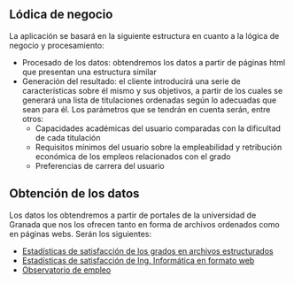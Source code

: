 ## Lódica de negocio
La aplicación se basará en la siguiente estructura en cuanto a la lógica de negocio y procesamiento:
 - Procesado de los datos: obtendremos los datos a partir de páginas html que presentan una estructura similar
 - Generación del resultado: el cliente introducirá una serie de características sobre él mismo y sus objetivos, a partir de los cuales
   se generará una lista de titulaciones ordenadas según lo adecuadas que sean para él. Los parámetros que se tendrán en cuenta serán,
   entre otros:
    - Capacidades académicas del usuario comparadas con la dificultad de cada titulación
    - Requisitos mínimos del usuario sobre la empleabilidad y retribución económica de los empleos relacionados con el grado
    - Preferencias de carrera del usuario

## Obtención de los datos
Los datos los obtendremos a partir de portales de la universidad de Granada que nos los ofrecen tanto en forma de archivos ordenados como 
en páginas webs. Serán los siguientes:
 - [Estadísticas de satisfacción de los grados en archivos estructurados](https://opendata.ugr.es/dataset/rendimiento-academico-en-grados)
 - [Estadísticas de satisfacción de Ing. Informática en formato web](https://grados.ugr.es/informatica/static/CMSRemoteManagement/*/vic_cal/_dir_remotos/base_grado/_list_/indicadores)
 - [Observatorio de empleo](https://empleo.ugr.es/observatorio/consulta)
